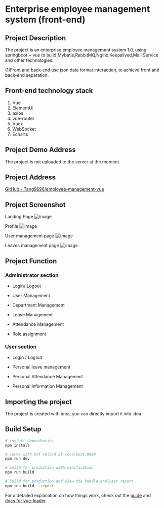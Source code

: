 # Enterprise employee management system (front-end)
## Project Description

The project is an enterprise employee management system 1.0, using springboot + vue to build,Mybatis,RabbitMQ,Nginx,Keepalived,Mail Service and other technologies.

(1)Front and back-end use json data format interaction, to achieve front and back-end separation.

## Front-end technology stack

1. Vue
2. ElementUI
3. axios
4. vue-router
5. Vuex
6. WebSocket
7. Echarts

## Project Demo Address

The project is not uploaded to the server at the moment

## Project Address

[GitHub - Tang9696/employee-management-vue](https://github.com/Tang9696/employee-management-vue.git)

## Project Screenshot

Landing Page
![image](https://user-images.githubusercontent.com/95304937/209405535-f1a1e718-e87d-48d9-8b51-60460c0b2617.png)

Profile
![image](https://user-images.githubusercontent.com/95304937/209405510-b645bca5-0f88-41f2-a712-2e7a7c49ca85.png)

User management page
![image](https://user-images.githubusercontent.com/95304937/209405470-440b4000-20bb-4b61-8681-b6fd2eeb80de.png)

Leaves management page
![image](https://user-images.githubusercontent.com/95304937/209405395-4c87c885-9c33-4e3d-a509-26e10980aa10.png)

## Project Function

### Administrator section

- Login/ Logout
  
- User Management
  
- Department Management
  
- Leave Management
  
- Attendance Management
  
- Role assignment
  

### User section

- Login / Logout
  
- Personal leave management
  
- Personal Attendance Management
  
- Personal Information Management

## Importing the project
The project is created with idea, you can directly import it into idea

## Build Setup

``` bash
# install dependencies
npm install

# serve with hot reload at localhost:8080
npm run dev

# build for production with minification
npm run build

# build for production and view the bundle analyzer report
npm run build --report
```

For a detailed explanation on how things work, check out the [guide](http://vuejs-templates.github.io/webpack/) and [docs for vue-loader](http://vuejs.github.io/vue-loader).
